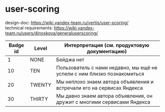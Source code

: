 user-scoring
============
design-doc: https://wiki.yandex-team.ru/vertis/user-scoring/  
technical requirements: https://wiki.yandex-team.ru/users/dinoskova/generaluserscoring/


| Badge id | Level  | Интерпретация (см. продуктовую документацию)                                                                  |
| ---------|--------|--------------------------------------------------------------------------|
| 1        | NONE   | Бейджа нет                                                               |
| 10       | TEN    | Пользователь с нами недавно, мы ещё не успели с ним близко познакомиться |
| 20       | TWENTY | Мы неплохо знаем автора объявления и встречали его на сервисах Яндекса   |
| 30       | THIRTY | Мы давно знаем автора объявления, он дружит с многими сервисами Яндекса  |
